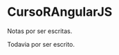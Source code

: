 # CursoRAngularJS

<!----Notas---->
Notas por ser escritas.
<!----Separador de las notas---->

<!----Directorio con descripción de los programas---->
Todavia por ser escrito.
<!----Separador del directorio con descripción de los programas---->